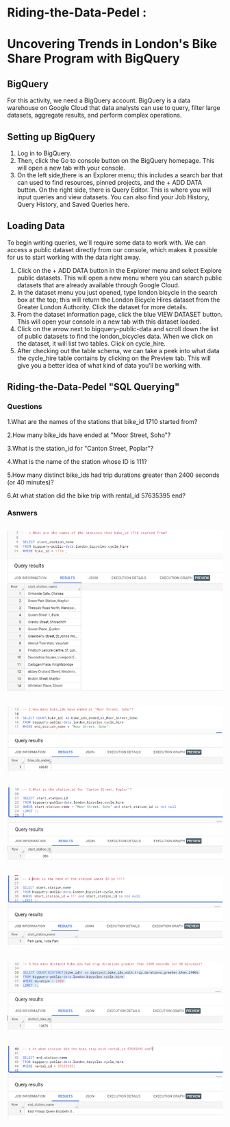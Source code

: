 # Riding-the-Data-Pedel :
# Uncovering Trends in London's Bike Share Program with BigQuery

## BigQuery

For this activity, we need a BigQuery account.
BigQuery is a data warehouse on Google Cloud that data analysts can use to query, filter large datasets, aggregate results, and perform complex operations. 

## Setting up BigQuery

1. Log in to BigQuery. 
2. Then, click the Go to console button on the BigQuery homepage. This will open a new tab with your console.
3. On the left side,there is an Explorer menu; this includes a search bar that can used to find resources, pinned projects, and the + ADD DATA button. On the right side,  there is Query Editor. This is where you will input queries and view datasets. You can also find your Job History, Query History, and Saved Queries here. 
 
## Loading Data
To begin writing queries, we'll require some data to work with. We can access a public dataset directly from our console, which makes it possible for us to start working with the data right away.

1. Click on the + ADD DATA button in the Explorer menu and select Explore public datasets. This will open a new menu where you can search public datasets that are already available through Google Cloud. 
2. In the dataset menu you just opened, type london bicycle in the search box at the top; this will return the London Bicycle Hires dataset from the Greater London Authority. Click the dataset for more details.
3. From the dataset information page, click the blue VIEW DATASET button. This will open your console in a new tab with this dataset loaded. 
4. Click on the arrow next to bigquery-public-data and scroll down the list of public datasets to find the london_bicycles data. When we click on the dataset, it will list two tables. Click on cycle_hire.
5. After checking out the table schema, we can take a peek into what data the cycle_hire table contains by clicking on the Preview tab. This will give you a better idea of what kind of data you’ll be working with.

## Riding-the-Data-Pedel "SQL Querying"
### Questions
1.What are the names of the stations that bike_id 1710 started from?

2.How many bike_ids have ended at "Moor Street, Soho"?

3.What is the station_id for "Canton Street, Poplar"?

4.What is the name of the station whose ID is 111?

5.How many distinct bike_ids had trip durations greater than 2400 seconds (or 40 minutes)?

6.At what station did the bike trip with rental_id 57635395 end?

### Asnwers

<kbd>  ![](images/1.PNG)  </kbd>
---------------------------------

<kbd>  ![](images/2.PNG)  </kbd>
---------------------------------

<kbd>  ![](images/3.PNG)  </kbd>
---------------------------------

<kbd>  ![](images/4.PNG)  </kbd>
---------------------------------

<kbd>  ![](images/5.PNG)  </kbd>
---------------------------------

<kbd>  ![](images/6.PNG)  </kbd>
---------------------------------

